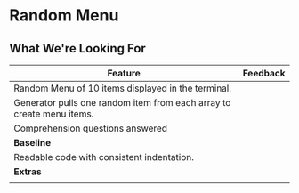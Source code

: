 # Random Menu
## What We're Looking For

|  Feature  |   Feedback	                                                                             |
|---	|---	|
|  Random Menu of 10 items displayed in the terminal.  |    |
|  Generator pulls one random item from each array to create menu items.  |    |
| Comprehension questions answered|   | 
|	**Baseline**	|	|
|  Readable code with consistent indentation.  |    |
|   **Extras**	|   	|
|   |   	|
